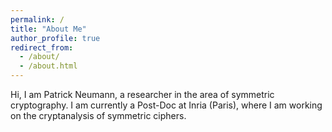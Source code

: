 ```yaml
---
permalink: /
title: "About Me"
author_profile: true
redirect_from: 
  - /about/
  - /about.html
---
```


Hi, I am Patrick Neumann, a researcher in the area of symmetric cryptography. I am currently a Post-Doc at Inria (Paris), where I am working on the cryptanalysis of symmetric ciphers.

